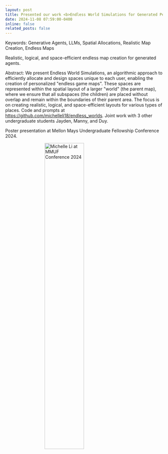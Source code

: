 ```yaml
---
layout: post
title: Presented our work <b>Endless World Simulations for Generated Personas</b> at the Mellon Mays Undergraduate Fellowship Western Regional Conference. 
date: 2024-11-08 07:59:00-0400
inline: false
related_posts: false
---
```


Keywords: Generative Agents, LLMs, Spatial Allocations, Realistic Map Creation, Endless Maps

Realistic, logical, and space-efficient endless map creation for generated agents.

Abstract: We present Endless World Simulations, an algorithmic approach to efficiently allocate and design spaces unique to each user, enabling the creation of personalized "endless game maps". These spaces are represented within the spatial layout of a larger "world" (the parent map), where we ensure that all subspaces (the children) are placed without overlap and remain within the boundaries of their parent area. The focus is on creating realistic, logical, and space-efficient layouts for various types of places. Code and prompts at https://github.com/michelleli18/endless_worlds. Joint work with 3 other undergraduate students Jayden, Manny, and Duy. 

Poster presentation at Mellon Mays Undergraduate Fellowship Conference 2024. 

<img src="/assets/img/mmuf2024.jpeg" alt="Michelle Li at MMUF Conference 2024" style="display: block; margin: 0 auto; width: 50%; height: auto;">

<!-- ---
layout: post
date: 2024-04-26 15:59:00-0400
inline: true
related_posts: false
---

Began our work for creating endless maps for generated users! -->